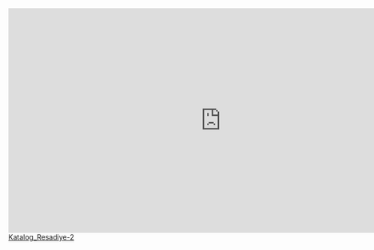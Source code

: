 <iframe width="850px" height="450px" src="https://www.yumpu.com/tr/embed/view/9C5MXRrG3utmQqPn" frameborder="0" allowfullscreen="true"  allowtransparency="true"></iframe><br><a href="https://www.yumpu.com/tr/document/view/67010055/katalog-resadiye-2" title="Katalog_Resadiye-2" target="_blank">Katalog_Resadiye-2</a>

